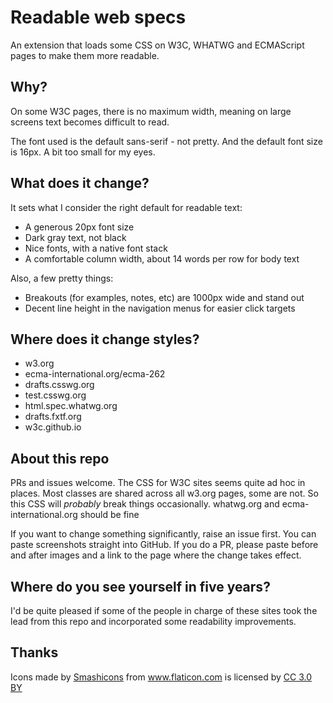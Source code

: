 # Readable web specs
An extension that loads some CSS on W3C, WHATWG and ECMAScript pages to make them more readable.

## Why?
On some W3C pages, there is no maximum width, meaning on large screens text becomes difficult to read.

The font used is the default sans-serif - not pretty. And the default font size is 16px.
A bit too small for my eyes. 

## What does it change?
It sets what I consider the right default for readable text:
- A generous 20px font size
- Dark gray text, not black
- Nice fonts, with a native font stack
- A comfortable column width, about 14 words per row for body text

Also, a few pretty things:
- Breakouts (for examples, notes, etc) are 1000px wide and stand out
- Decent line height in the navigation menus for easier click targets

## Where does it change styles?
- w3.org
- ecma-international.org/ecma-262
- drafts.csswg.org
- test.csswg.org
- html.spec.whatwg.org
- drafts.fxtf.org
- w3c.github.io

## About this repo
PRs and issues welcome. The CSS for W3C sites seems quite ad hoc in places. Most
classes are shared across all w3.org pages, some are not. So this CSS will
_probably_ break things occasionally. whatwg.org and ecma-international.org should be fine 

If you want to change something significantly, raise an issue first. You can paste
screenshots straight into GitHub. If you do a PR, please paste before and after images and
a link to the page where the change takes effect. 

## Where do you see yourself in five years?
I'd be quite pleased if some of the people in charge of these sites took the lead from
this repo and incorporated some readability improvements.

## Thanks
<div>Icons made by <a href="https://www.flaticon.com/authors/smashicons" title="Smashicons">Smashicons</a> from <a href="https://www.flaticon.com/" title="Flaticon">www.flaticon.com</a> is licensed by <a href="http://creativecommons.org/licenses/by/3.0/" title="Creative Commons BY 3.0" target="_blank">CC 3.0 BY</a></div>

